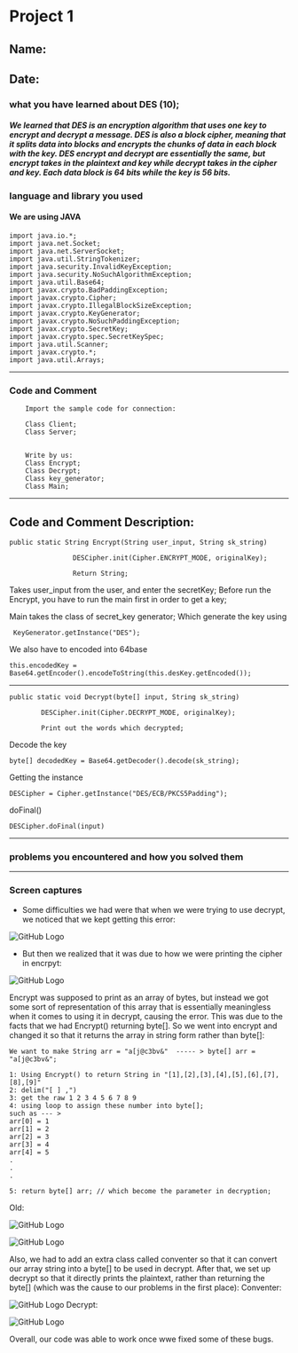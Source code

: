# Project 1
## Name: 
## Date:

### **what you have learned about DES (10);**

##### We learned that DES is an encryption algorithm that uses one key to encrypt and decrypt a message. DES is also a block cipher, meaning that it splits data into blocks and encrypts the chunks of data in each block with the key. DES encrypt and decrypt are essentially the same, but encrypt takes in the plaintext and key while decrypt takes in the cipher and key. Each data block is 64 bits while the key is 56 bits. 


### **language and library you used**
#### We are using JAVA
```
import java.io.*;
import java.net.Socket;
import java.net.ServerSocket;
import java.util.StringTokenizer;
import java.security.InvalidKeyException;
import java.security.NoSuchAlgorithmException;
import java.util.Base64;
import javax.crypto.BadPaddingException;
import javax.crypto.Cipher;
import javax.crypto.IllegalBlockSizeException;
import javax.crypto.KeyGenerator;
import javax.crypto.NoSuchPaddingException;
import javax.crypto.SecretKey;
import javax.crypto.spec.SecretKeySpec;
import java.util.Scanner;
import javax.crypto.*;
import java.util.Arrays;
```
---
### **Code and Comment**
```
    Import the sample code for connection:

    Class Client;
    Class Server;


    Write by us: 
    Class Encrypt;
    Class Decrypt;
    Class key_generator;
    Class Main;
```
---

## Code and Comment Description: 
```
public static String Encrypt(String user_input, String sk_string)
                
                DESCipher.init(Cipher.ENCRYPT_MODE, originalKey);
               
                Return String;
```
Takes user_input from the user, and enter the secretKey; Before run the Encrypt, you have to run the main first in order to get a key;

Main takes the class of secret_key generator; Which generate the key using

` KeyGenerator.getInstance("DES");`

We also have to encoded into 64base 

`this.encodedKey = Base64.getEncoder().encodeToString(this.desKey.getEncoded());`

---

```
public static void Decrypt(byte[] input, String sk_string)

        DESCipher.init(Cipher.DECRYPT_MODE, originalKey);

        Print out the words which decrypted;
```
Decode the key

`byte[] decodedKey = Base64.getDecoder().decode(sk_string);`

Getting the instance

`DESCipher = Cipher.getInstance("DES/ECB/PKCS5Padding");`

doFinal()

`DESCipher.doFinal(input)`

---

### **problems you encountered and how you solved them**




---

### **Screen captures** 
* Some difficulties we had were that when we were trying to use decrypt, we noticed that we kept getting this error: 

![GitHub Logo](/Assignment1/Picture1.png)
* But then we realized that it was due to how we were printing the cipher in encrpyt:

![GitHub Logo](/Assignment1/Picture2.png)

Encrypt was supposed to print as an array of bytes, but instead we got some sort of representation of this array that is essentially meaningless when it comes to using it in decrypt, causing the error. This was due to the facts that we had Encrypt() returning byte[]. So we went into encrypt and changed it so that it returns the array in string form rather than byte[]:



```
We want to make String arr = "a[j@c3bv&"  ----- > byte[] arr = "a[j@c3bv&";

1: Using Encrypt() to return String in "[1],[2],[3],[4],[5],[6],[7],[8],[9]"
2: delim("[ ] ,")
3: get the raw 1 2 3 4 5 6 7 8 9
4: using loop to assign these number into byte[]; 
such as --- > 
arr[0] = 1
arr[1] = 2
arr[2] = 3
arr[3] = 4
arr[4] = 5
.
.
.

5: return byte[] arr; // which become the parameter in decryption;

```

Old:

![GitHub Logo](/Assignment1/Picture3.png)

![GitHub Logo](/Assignment1/Picture4.png)

Also, we had to add an extra class called conventer so that it can convert our array string into a byte[] to be used in decrypt. After that, we set up decrypt so that it directly prints the plaintext, rather than returning the byte[] (which was the cause to our problems in the first place):
Conventer:

![GitHub Logo](/Assignment1/Picture5.png)
Decrypt:

![GitHub Logo](/Assignment1/Picture6.png)


Overall, our code was able to work once wwe fixed some of these bugs.
